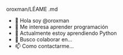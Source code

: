 oroxman/LÉAME .md
- 👋 Hola soy @oroxman
- 👀 Me interesa aprender programación
- 🌱 Actualmente estoy aprendiendo Python
- 💞️ Busco colaborar en...
- 📫 Como contactarme...
